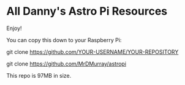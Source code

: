 # All Danny's Astro Pi Resources

Enjoy!

You can copy this down to your Raspberry Pi:

git clone
https://github.com/YOUR-USERNAME/YOUR-REPOSITORY


git clone https://github.com/MrDMurray/astropi

This repo is 97MB in size.
